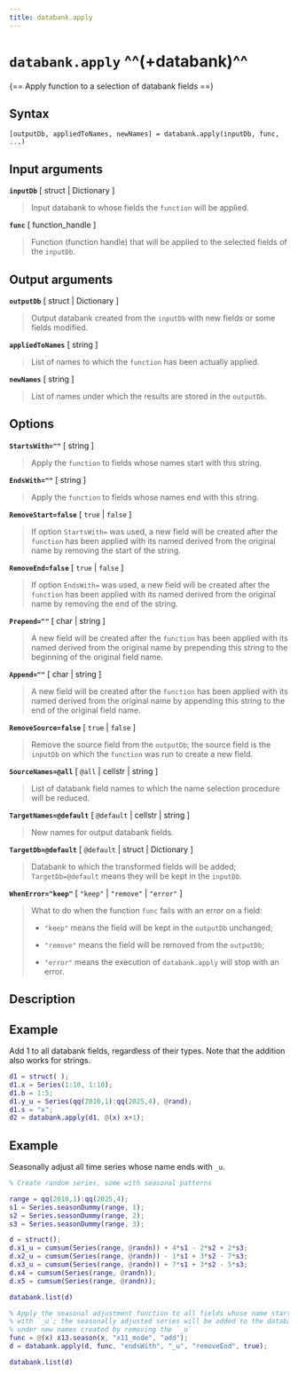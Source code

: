 ```yaml
---
title: databank.apply
---
```


# `databank.apply` ^^(+databank)^^

{== Apply function to a selection of databank fields ==}


## Syntax

    [outputDb, appliedToNames, newNames] = databank.apply(inputDb, func, ...) 


## Input arguments

__`inputDb`__ [ struct | Dictionary ]
> 
> Input databank to whose fields the `function` will be applied.
> 

__`func`__ [ function_handle ]
> 
> Function (function handle) that will be applied to the selected fields of
> the `inputDb`.
> 

## Output arguments

__`outputDb`__ [ struct | Dictionary ]
> 
> Output databank created from the `inputDb` with new fields or some fields
> modified.
> 

__`appliedToNames`__ [ string ] 
> 
> List of names to which the `function` has been actually applied.
> 

__`newNames`__ [ string ] 
> 
> List of names under which the results are stored in the `outputDb`.
> 

## Options

__`StartsWith=""`__ [ string ] 
> 
> Apply the `function` to fields whose names start with this string.
> 

__`EndsWith=""`__ [ string ] 
> 
> Apply the `function` to fields whose names end with this string.
> 

__`RemoveStart=false`__ [ `true` | `false` ] 
> 
> If option `StartsWith=` was used, a new field will be created after the
> `function` has been applied with its named derived from the original name
> by removing the start of the string.
> 

__`RemoveEnd=false`__ [ `true` | `false` ] 
> 
> If option `EndsWith=` was used, a new field will be created after the
> `function` has been applied with its named derived from the original name
> by removing the end of the string.
> 

__`Prepend=""`__ [ char | string ] 
> 
> A new field will be created after the `function` has been applied with
> its named derived from the original name by prepending this string to the
> beginning of the original field name.
> 

__`Append=""`__ [ char | string ] 
> 
> A new field will be created after the `function` has been applied with
> its named derived from the original name by appending this string to the
> end of the original field name.
> 

__`RemoveSource=false`__ [ `true` | `false` ] 
> 
> Remove the source field from the `outputDb`; the source field is
> the `inputDb` on which the `function` was run to create a new
> field.
> 

__`SourceNames=@all`__ [ `@all` | cellstr | string ] 
> 
> List of databank field names to which the name selection procedure will
> be reduced.
> 

__`TargetNames=@default`__ [ `@default` | cellstr | string ] 
> 
> New names for output databank fields.
> 

__`TargetDb=@default`__ [ `@default` | struct | Dictionary ] 
> 
> Databank to which the transformed fields will be added;
> `TargetDb=@default` means they will be kept in the `inputDb`.
> 

__`WhenError="keep"`__ [ `"keep"` | `"remove"` | `"error"` ]
> 
> What to do when the function `func` fails with an error on a field:
> 
> * `"keep"` means the field will be kept in the `outputDb` unchanged;
> 
> * `"remove"` means the field will be removed from the `outputDb`;
> 
> * `"error"` means the execution of `databank.apply` will stop with an
>   error.
> 

## Description


## Example

Add 1 to all databank fields, regardless of their types. Note that the
addition also works for strings.

```matlab
d1 = struct( );
d1.x = Series(1:10, 1:10);
d1.b = 1:5;
d1.y_u = Series(qq(2010,1):qq(2025,4), @rand);
d1.s = "x";
d2 = databank.apply(d1, @(x) x+1); 
```

## Example

Seasonally adjust all time series whose name ends with `_u`.

```matlab
% Create random series, some with seasonal patterns

range = qq(2010,1):qq(2025,4);
s1 = Series.seasonDummy(range, 1);
s2 = Series.seasonDummy(range, 2);
s3 = Series.seasonDummy(range, 3);

d = struct();
d.x1_u = cumsum(Series(range, @randn)) + 4*s1 - 2*s2 + 2*s3;
d.x2_u = cumsum(Series(range, @randn)) - 1*s1 + 3*s2 - 7*s3;
d.x3_u = cumsum(Series(range, @randn)) + 7*s1 + 3*s2 - 5*s3;
d.x4 = cumsum(Series(range, @randn));
d.x5 = cumsum(Series(range, @randn));

databank.list(d)

% Apply the seasonal adjustment function to all fields whose name starts
% with `_u`; the seasonally adjusted series will be added to the databank
% under new names created by removing the `_u`
func = @(x) x13.season(x, "x11_mode", "add");
d = databank.apply(d, func, "endsWith", "_u", "removeEnd", true);

databank.list(d)
```

